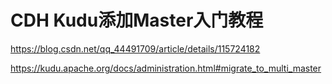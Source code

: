 # CDH Kudu添加Master入门教程



https://blog.csdn.net/qq_44491709/article/details/115724182

https://kudu.apache.org/docs/administration.html#migrate_to_multi_master